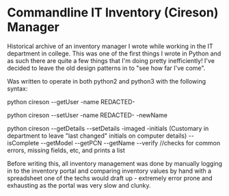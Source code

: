 # Commandline IT Inventory (Cireson) Manager 
Historical archive of an inventory manager I wrote while working in the IT
department in college.  This was one of the first things I wrote in Python and
as such there are quite a few things that I'm doing pretty inefficiently! 
I've decided to leave the old design patterns in to "see how far I've come".

Was written to operate in both python2 and python3 with the following syntax:

python cireson --getUser -name REDACTED-<PCN>

python cireson --setUser -name REDACTED-<PCN> -newName

python cireson --getDetails
				--setDetails -imaged -initials <initials to use>
                    (Customary in department to leave "last changed" initials
                    on computer details)
				--isComplete
				--getModel
				--getPCN
				--getName
				--verify //checks for common errors, missing fields, etc, and prints a list


Before writing this, all inventory management was done by manually logging in
to the inventory portal and comparing inventory values by hand with a
spreadsheet one of the techs would draft up - extremely error prone and
exhausting as the portal was very slow and clunky.